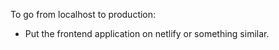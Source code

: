 To go from localhost to production:

- Put the frontend application on netlify or something similar.
